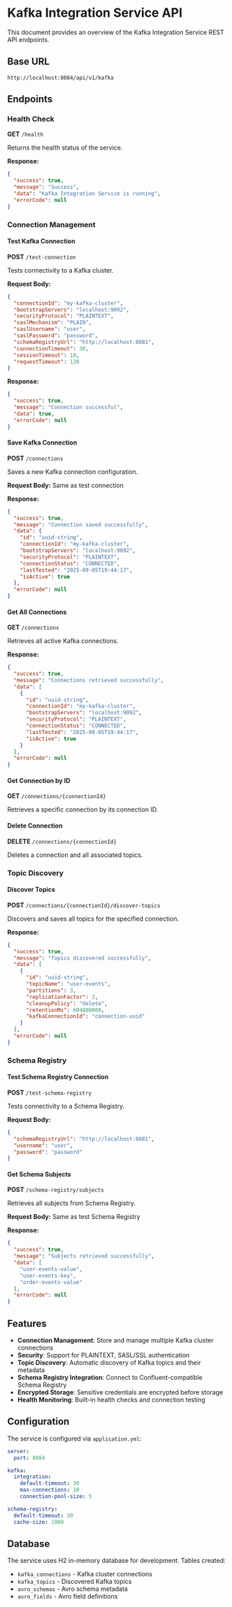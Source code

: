 # Kafka Integration Service API

This document provides an overview of the Kafka Integration Service REST API endpoints.

## Base URL
```
http://localhost:8084/api/v1/kafka
```

## Endpoints

### Health Check
**GET** `/health`

Returns the health status of the service.

**Response:**
```json
{
  "success": true,
  "message": "Success", 
  "data": "Kafka Integration Service is running",
  "errorCode": null
}
```

### Connection Management

#### Test Kafka Connection
**POST** `/test-connection`

Tests connectivity to a Kafka cluster.

**Request Body:**
```json
{
  "connectionId": "my-kafka-cluster",
  "bootstrapServers": "localhost:9092",
  "securityProtocol": "PLAINTEXT",
  "saslMechanism": "PLAIN",
  "saslUsername": "user",
  "saslPassword": "password",
  "schemaRegistryUrl": "http://localhost:8081",
  "connectionTimeout": 30,
  "sessionTimeout": 10,
  "requestTimeout": 120
}
```

**Response:**
```json
{
  "success": true,
  "message": "Connection successful",
  "data": true,
  "errorCode": null
}
```

#### Save Kafka Connection
**POST** `/connections`

Saves a new Kafka connection configuration.

**Request Body:** Same as test connection

**Response:**
```json
{
  "success": true,
  "message": "Connection saved successfully",
  "data": {
    "id": "uuid-string",
    "connectionId": "my-kafka-cluster",
    "bootstrapServers": "localhost:9092",
    "securityProtocol": "PLAINTEXT",
    "connectionStatus": "CONNECTED",
    "lastTested": "2025-09-05T19:44:17",
    "isActive": true
  },
  "errorCode": null
}
```

#### Get All Connections
**GET** `/connections`

Retrieves all active Kafka connections.

**Response:**
```json
{
  "success": true,
  "message": "Connections retrieved successfully",
  "data": [
    {
      "id": "uuid-string",
      "connectionId": "my-kafka-cluster",
      "bootstrapServers": "localhost:9092",
      "securityProtocol": "PLAINTEXT",
      "connectionStatus": "CONNECTED",
      "lastTested": "2025-09-05T19:44:17",
      "isActive": true
    }
  ],
  "errorCode": null
}
```

#### Get Connection by ID
**GET** `/connections/{connectionId}`

Retrieves a specific connection by its connection ID.

#### Delete Connection
**DELETE** `/connections/{connectionId}`

Deletes a connection and all associated topics.

### Topic Discovery

#### Discover Topics
**POST** `/connections/{connectionId}/discover-topics`

Discovers and saves all topics for the specified connection.

**Response:**
```json
{
  "success": true,
  "message": "Topics discovered successfully",
  "data": [
    {
      "id": "uuid-string",
      "topicName": "user-events",
      "partitions": 3,
      "replicationFactor": 2,
      "cleanupPolicy": "delete",
      "retentionMs": 604800000,
      "kafkaConnectionId": "connection-uuid"
    }
  ],
  "errorCode": null
}
```

### Schema Registry

#### Test Schema Registry Connection
**POST** `/test-schema-registry`

Tests connectivity to a Schema Registry.

**Request Body:**
```json
{
  "schemaRegistryUrl": "http://localhost:8081",
  "username": "user",
  "password": "password"
}
```

#### Get Schema Subjects
**POST** `/schema-registry/subjects`

Retrieves all subjects from Schema Registry.

**Request Body:** Same as test Schema Registry

**Response:**
```json
{
  "success": true,
  "message": "Subjects retrieved successfully",
  "data": [
    "user-events-value",
    "user-events-key",
    "order-events-value"
  ],
  "errorCode": null
}
```

## Features

- **Connection Management**: Store and manage multiple Kafka cluster connections
- **Security**: Support for PLAINTEXT, SASL/SSL authentication
- **Topic Discovery**: Automatic discovery of Kafka topics and their metadata
- **Schema Registry Integration**: Connect to Confluent-compatible Schema Registry
- **Encrypted Storage**: Sensitive credentials are encrypted before storage
- **Health Monitoring**: Built-in health checks and connection testing

## Configuration

The service is configured via `application.yml`:

```yaml
server:
  port: 8084

kafka:
  integration:
    default-timeout: 30
    max-connections: 10
    connection-pool-size: 5

schema-registry:
  default-timeout: 30
  cache-size: 1000
```

## Database

The service uses H2 in-memory database for development. Tables created:
- `kafka_connections` - Kafka cluster connections
- `kafka_topics` - Discovered Kafka topics
- `avro_schemas` - Avro schema metadata
- `avro_fields` - Avro field definitions